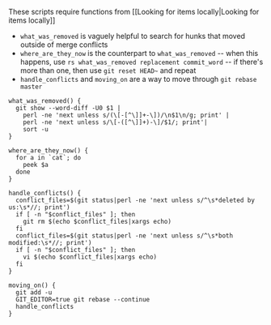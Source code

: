 These scripts require functions from [[Looking for items locally|Looking for items locally]]

* `what_was_removed` is vaguely helpful to search for hunks that moved outside of merge conflicts
* `where_are_they_now` is the counterpart to `what_was_removed` -- when this happens, use `rs what_was_removed replacement commit_word` -- if there's more than one, then use `git reset HEAD~` and repeat
* `handle_conflicts` and `moving_on` are a way to move through `git rebase master`

```
what_was_removed() {
  git show --word-diff -U0 $1 |
    perl -ne 'next unless s/(\[-[^\]]+-\])/\n$1\n/g; print' |
    perl -ne 'next unless s/\[-([^\]]+)-\]/$1/; print'|
    sort -u
}

where_are_they_now() {
  for a in `cat`; do
    peek $a
  done
}

handle_conflicts() {
  conflict_files=$(git status|perl -ne 'next unless s/^\s*deleted by us:\s*//; print')
  if [ -n "$conflict_files" ]; then
    git rm $(echo $conflict_files|xargs echo)
  fi
  conflict_files=$(git status|perl -ne 'next unless s/^\s*both modified:\s*//; print')
  if [ -n "$conflict_files" ]; then
    vi $(echo $conflict_files|xargs echo)
  fi
}

moving_on() {
  git add -u
  GIT_EDITOR=true git rebase --continue
  handle_conflicts
}
```